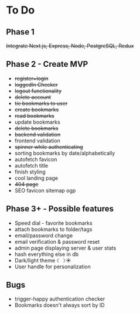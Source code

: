 # To Do

## Phase 1

~~Integrate Next.js, Express, Node, PostgreSQL, Redux~~

## Phase 2 - Create MVP

- ~~register+login~~
- ~~loggedIn Checker~~
- ~~logout functionality~~
- ~~delete account~~
- ~~tie bookmarks to user~~
- ~~create bookmarks~~
- ~~read bookmarks~~
- update bookmarks
- ~~delete bookmarks~~
- ~~backend validation~~
- frontend validation
- ~~spinner while authenticating~~
- sorting bookmarks by date/alphabetically
- autofetch favicon
- autofetch title
- finish styling
- cool landing page
- ~~404 page~~
- SEO favicon sitemap ogp

## Phase 3+ - Possible features

- Speed dial - favorite bookmarks
- attach bookmarks to folder/tags
- email/password change
- email verification & password reset
- admin page displaying server & user stats
- hash everything else in db
- Dark/light theme ☾☽☀️
- User handle for personalization

## Bugs

- trigger-happy authentication checker
- Bookmarks doesn't always sort by ID
